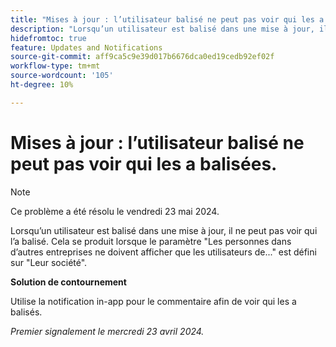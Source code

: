 ```yaml
---
title: "Mises à jour : l’utilisateur balisé ne peut pas voir qui les a balisées"
description: "Lorsqu’un utilisateur est balisé dans une mise à jour, il ne peut pas voir qui l’a balisé. Cela se produit lorsque le paramètre Les personnes dans d’autres entreprises ne doivent afficher que les utilisateurs de ... est défini sur Leur société."
hidefromtoc: true
feature: Updates and Notifications
source-git-commit: aff9ca5c9e39d017b6676dca0ed19cedb92ef02f
workflow-type: tm+mt
source-wordcount: '105'
ht-degree: 10%

---
```



# Mises à jour : l’utilisateur balisé ne peut pas voir qui les a balisées.

>[!NOTE]
>
>Ce problème a été résolu le vendredi 23 mai 2024.

Lorsqu’un utilisateur est balisé dans une mise à jour, il ne peut pas voir qui l’a balisé. Cela se produit lorsque le paramètre &quot;Les personnes dans d’autres entreprises ne doivent afficher que les utilisateurs de...&quot; est défini sur &quot;Leur société&quot;.

**Solution de contournement**

Utilise la notification in-app pour le commentaire afin de voir qui les a balisés.

_Premier signalement le mercredi 23 avril 2024._

